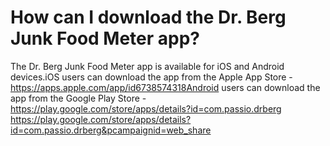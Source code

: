 # How can I download the Dr. Berg Junk Food Meter app?

The Dr. Berg Junk Food Meter app is available for iOS and Android devices.iOS users can download the app from the Apple App Store - https://apps.apple.com/app/id6738574318Android users can download the app from the Google Play Store - https://play.google.com/store/apps/details?id=com.passio.drberg https://play.google.com/store/apps/details?id=com.passio.drberg&pcampaignid=web_share
